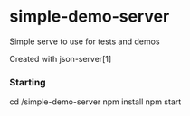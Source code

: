 # simple-demo-server
Simple serve to use for tests and demos

Created with json-server[1]


### Starting

cd /simple-demo-server
npm install
npm start

